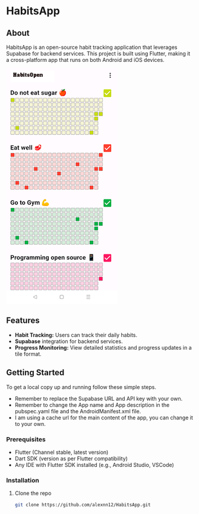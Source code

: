 # HabitsApp

## About
HabitsApp is an open-source habit tracking application that leverages Supabase for backend services. This project is built using Flutter, making it a cross-platform app that runs on both Android and iOS devices.

![HabitsApp Screenshot](https://github.com/alexnn12/habitstrackerflutter/blob/main/habitsapp.png?raw=true)   

## Features
- **Habit Tracking:** Users can track their daily habits.
- **Supabase** integration for backend services.
- **Progress Monitoring:** View detailed statistics and progress updates in a tile format.

## Getting Started
To get a local copy up and running follow these simple steps. 
- Remember to replace the Supabase URL and API key with your own.
- Remember to change the App name and App description in the pubspec.yaml file and the AndroidManifest.xml file.
- I am using a cache url for the main content of the app, you can change it to your own.

### Prerequisites
- Flutter (Channel stable, latest version)
- Dart SDK (version as per Flutter compatibility)
- Any IDE with Flutter SDK installed (e.g., Android Studio, VSCode)

### Installation
1. Clone the repo
   ```sh
   git clone https://github.com/alexnn12/HabitsApp.git
